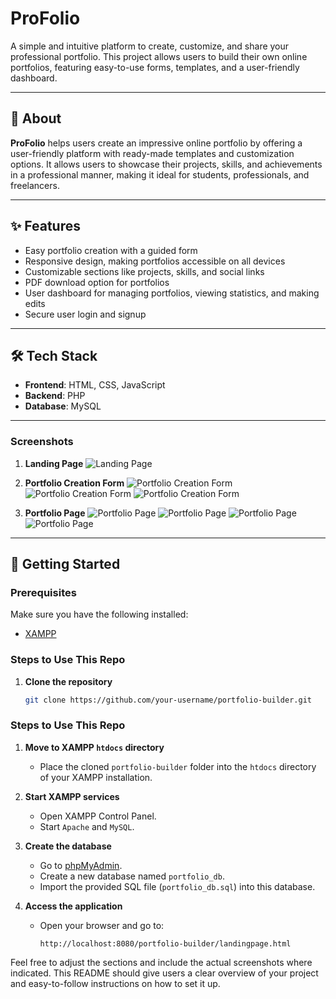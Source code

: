 # **ProFolio**

A simple and intuitive platform to create, customize, and share your professional portfolio. This project allows users to build their own online portfolios, featuring easy-to-use forms, templates, and a user-friendly dashboard.

---

## **📖 About**

**ProFolio** helps users create an impressive online portfolio by offering a user-friendly platform with ready-made templates and customization options. It allows users to showcase their projects, skills, and achievements in a professional manner, making it ideal for students, professionals, and freelancers.

---

## **✨ Features**

- Easy portfolio creation with a guided form
- Responsive design, making portfolios accessible on all devices
- Customizable sections like projects, skills, and social links
- PDF download option for portfolios
- User dashboard for managing portfolios, viewing statistics, and making edits
- Secure user login and signup

---

## **🛠️ Tech Stack**

- **Frontend**: HTML, CSS, JavaScript
- **Backend**: PHP
- **Database**: MySQL

---
### **Screenshots**

1. **Landing Page**
   ![Landing Page](https://res.cloudinary.com/dxf92dn9s/image/upload/v1729791758/xerrlvykoqij0at1h2cn.png)

2. **Portfolio Creation Form**
   ![Portfolio Creation Form](https://res.cloudinary.com/dxf92dn9s/image/upload/v1729791759/ltyt9qu2qa95lmttppgb.png)
   ![Portfolio Creation Form](https://res.cloudinary.com/dxf92dn9s/image/upload/v1729791759/qtfaogrf81whlmbpgkdm.png)
   ![Portfolio Creation Form](https://res.cloudinary.com/dxf92dn9s/image/upload/v1729791759/pjd4nbydxjbjuwcuflaa.png)

4. **Portfolio Page**
   ![Portfolio Page](https://res.cloudinary.com/dxf92dn9s/image/upload/v1729791758/zepryjr1xexvn2pyyeu8.png)
   ![Portfolio Page](https://res.cloudinary.com/dxf92dn9s/image/upload/v1729791758/hqrhlitlfifbyk3hpfc6.png)
   ![Portfolio Page](https://res.cloudinary.com/dxf92dn9s/image/upload/v1729791758/c44phg6n4tkb2zemyqi9.png)
   ![Portfolio Page](https://res.cloudinary.com/dxf92dn9s/image/upload/v1729791758/vciucb8wtlziwmhn24dr.png)



---

## **🚀 Getting Started**

### **Prerequisites**

Make sure you have the following installed:
- [XAMPP](https://www.apachefriends.org/index.html)

### **Steps to Use This Repo**

1. **Clone the repository**
   ```bash
   git clone https://github.com/your-username/portfolio-builder.git
### **Steps to Use This Repo**

1. **Move to XAMPP `htdocs` directory**
   - Place the cloned `portfolio-builder` folder into the `htdocs` directory of your XAMPP installation.

2. **Start XAMPP services**
   - Open XAMPP Control Panel.
   - Start `Apache` and `MySQL`.

3. **Create the database**
   - Go to [phpMyAdmin](http://localhost/phpmyadmin/).
   - Create a new database named `portfolio_db`.
   - Import the provided SQL file (`portfolio_db.sql`) into this database.

4. **Access the application**
   - Open your browser and go to:
     ```
     http://localhost:8080/portfolio-builder/landingpage.html
     ```

Feel free to adjust the sections and include the actual screenshots where indicated. This README should give users a clear overview of your project and easy-to-follow instructions on how to set it up.
